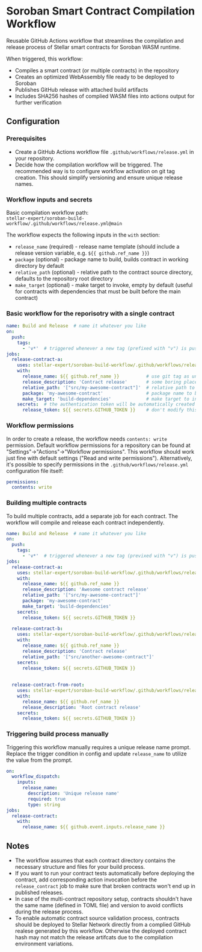 # Soroban Smart Contract Compilation Workflow

Reusable GitHub Actions workflow that streamlines the compilation and release process of Stellar smart contracts for Soroban WASM runtime.

When triggered, this workflow:
- Compiles a smart contract (or multiple contracts) in the repository
- Creates an optimized WebAssembly file ready to be deployed to Soroban
- Publishes GitHub release with attached build artifacts
- Includes SHA256 hashes of complied WASM files into actions output for further verification

## Configuration

### Prerequisites

- Create a GitHub Actions workflow file `.github/workflows/release.yml` in your repository.
- Decide how the compilation workflow will be triggered. The recommended way is to configure workflow activation on git tag creation. This should simplify versioning and ensure unique release names.

### Workflow inputs and secrets

Basic compilation workflow path:  
`stellar-expert/soroban-build-workflow/.github/workflows/release.yml@main`

The workflow expects the following inputs in the `with` section:
- `release_name` (required) - release name template (should include a release version variable, e.g. `${{ github.ref_name }}`)
- `package` (optional) - package name to build, builds contract in working directory by default
- `relative_path` (optional) - relative path to the contract source directory, defaults to the repository root directory
- `make_target` (optional) - make target to invoke, empty by default (useful for contracts with dependencies that must be built before the main contract)

### Basic workflow for the reporisotry with a single contract

```yaml
name: Build and Release  # name it whatever you like
on:
  push: 
    tags:
      - 'v*'  # triggered whenever a new tag (prefixed with "v") is pushed to the repository
jobs:
  release-contract-a:
    uses: stellar-expert/soroban-build-workflow/.github/workflows/release.yml@main
    with:
      release_name: ${{ github.ref_name }}          # use git tag as unique release name
      release_description: 'Contract release'       # some boring placeholder text to attach
      relative_path: '["src/my-awesome-contract"]'  # relative path to your really awesome contract
      package: 'my-awesome-contract'                # package name to build
      make_target: 'build-dependencies'             # make target to invoke
    secrets:  # the authentication token will be automatically created by GitHub
      release_token: ${{ secrets.GITHUB_TOKEN }}    # don't modify this line
```

### Workflow permissions

In order to create a release, the workflow needs `contents: write` permission. Default workflow permissions for a repository can be found at
"Settings"->"Actions"->"Workflow permissions". This workflow should work just fine with default settings ("Read and write permissions").
Alternatively, it's possible to specify permissions in the `.github/workflows/release.yml` configuration file itself:
```yaml
permissions:
  contents: write
```

### Building multiple contracts

To build multiple contracts, add a separate job for each contract. The workflow will compile and release each contract independently.

```yaml
name: Build and Release  # name it whatever you like
on:
  push: 
    tags:
      - 'v*'  # triggered whenever a new tag (previxed with "v") is pushed to the repository
jobs:
  release-contract-a:
    uses: stellar-expert/soroban-build-workflow/.github/workflows/release.yml@main
    with:
      release_name: ${{ github.ref_name }}          
      release_description: 'Awesome contract release'       
      relative_path: '["src/my-awesome-contract"]'  
      package: 'my-awesome-contract'                
      make_target: 'build-dependencies'             
    secrets:
      release_token: ${{ secrets.GITHUB_TOKEN }}
  
  release-contract-b:
    uses: stellar-expert/soroban-build-workflow/.github/workflows/release.yml@main
    with:
      release_name: ${{ github.ref_name }}          
      release_description: 'Contract release'
      relative_path: '["src/another-awesome-contract"]'
    secrets:
      release_token: ${{ secrets.GITHUB_TOKEN }}
  
  
  release-contract-from-root:
    uses: stellar-expert/soroban-build-workflow/.github/workflows/release.yml@main
    with:
      release_name: ${{ github.ref_name }}          
      release_description: 'Root contract release'
    secrets:
      release_token: ${{ secrets.GITHUB_TOKEN }}
```

### Triggering build process manually

Triggering this workflow manually requires a unique release name prompt. Replace the trigger condition in config
and update `release_name` to utilize the value from the prompt.

```yaml
on:
  workflow_dispatch:
    inputs:
      release_name:
        description: 'Unique release name'
        required: true
        type: string
jobs:
  release-contract:
    with:
      release_name: ${{ github.event.inputs.release_name }}
```

## Notes

- The workflow assumes that each contract directory contains the necessary structure and files for your build process.
- If you want to run your contract tests automatically before deploying the contract, add corresponding action invocation
  before the `release_contract` job to make sure that broken contracts won't end up in published releases.
- In case of the multi-contract repository setup, contracts shouldn't have the same name (defined in TOML file) and version
  to avoid conflicts during the release process.
- To enable automatic contract source validation process, contracts should be deployed to Stellar Network directly
  from a complied GitHub realese generated by this workflow. Otherwise the deployed contract hash may not
  match the release artifcats due to the compilation environment variations.
